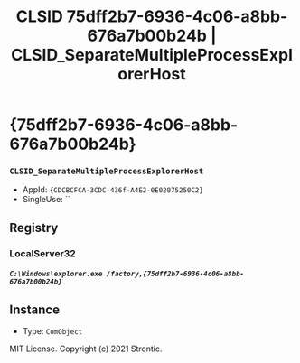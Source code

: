 ﻿---
title: "CLSID 75dff2b7-6936-4c06-a8bb-676a7b00b24b | CLSID_SeparateMultipleProcessExplorerHost"
excerpt: What is COM-Object CLSID 75dff2b7-6936-4c06-a8bb-676a7b00b24b?
---

# {75dff2b7-6936-4c06-a8bb-676a7b00b24b}

### `CLSID_SeparateMultipleProcessExplorerHost`
* AppId: `{CDCBCFCA-3CDC-436f-A4E2-0E02075250C2}`
* SingleUse: ``

## Registry


### LocalServer32

##### `C:\Windows\explorer.exe /factory,{75dff2b7-6936-4c06-a8bb-676a7b00b24b}`

## Instance

* Type: `ComObject`

MIT License. Copyright (c) 2021 Strontic.


